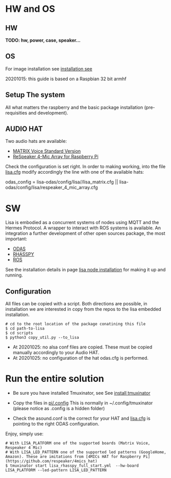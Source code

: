 # HW and OS

## HW
**TODO: hw, power, case, speaker...**

## OS

For image installation see [installation see ](https://github.com/lawrence-iviani/lisa/blob/main/embedded/image.md)

20201015: this guide is based on a Raspbian 32 bit armhf

## Setup The system

All what matters the raspberry and the basic package installation (pre-requisities and development).

## AUDIO HAT 

Two audio hats are available:

* [MATRIX Voice Standard Version](https://store.matrix.one/products/matrix-voice)
* [ReSpeaker 4-Mic Array for Raspberry Pi](https://respeaker.io/4_mic_array/)

Check the configuration is set right.
In order to making working, into the file [lisa.cfg](https://github.com/lawrence-iviani/rhasspy-lisa-odas-hermes/blob/master/rhasspy_lisa_odas_hermes/config/lisa.cfg) modify accordingly the line with one of the available hats:

odas_config = lisa-odas/config/lisa//lisa_matrix.cfg || lisa-odas/config/lisa/respeaker_4_mic_array.cfg

# SW

Lisa is embodied as a concurrent systems of nodes using MQTT and the Hermes Protocol. A wrapper to interact with ROS systems is available.
An integration a further development of other open sources package, the most important:

* [ODAS](https://github.com/introlab/odas/wiki)
* [RHASSPY](https://rhasspy.readthedocs.io/en/latest/)
* [ROS](https://www.ros.org/)

See the installation details in page [lisa node installation]() for making it up and running.

## Configuration

All files can be copied with a script. Both directions are possible, in installation we are interested in copy from the repos to the lisa embedded installation.

```batch
# cd to the root location of the package conatining this file
$ cd path-to-lisa
$ cd scripts
$ python3 copy_util.py --to_lisa 
```

* At 20201025: no alsa conf files are copied. These must be copied manually accordingly to your Audio HAT.
* At 20201025: no configuration of the hat odas.cfg is performed.

# Run the entire solution

* Be sure you have installed Tmuxinator, see See [install tmuxinator](https://github.com/lawrence-iviani/lisa/blob/main/embedded/install.md#tmuxinator)

* Copy the files in [pi/.config](https://github.com/lawrence-iviani/lisa/tree/main/configuration/all/home/pi/config)
This is normally in ~/.config/tmuxinator (please notice as .config is a hidden folder)

* Check the asound.conf is the correct for your HAT and  [lisa.cfg](https://github.com/lawrence-iviani/rhasspy-lisa-odas-hermes/blob/master/rhasspy_lisa_odas_hermes/config/lisa.cfg) is pointing to the right ODAS configuration.

Enjoy, simply use:

```batch
# With LISA_PLATFORM one of the supported boards (Matrix Voice, Respeaker 4 Mic)
# With LISA_LED_PATTERN one of the supported led patterns (GoogleHome, Amazon). These are imitations from [4MICs HAT for Raspberry Pi](https://github.com/respeaker/4mics_hat)
$ tmuxinator start lisa_rhasspy_full_start.yml  --hw-board LISA_PLATFORM --led-pattern LISA_LED_PATTERN
```
